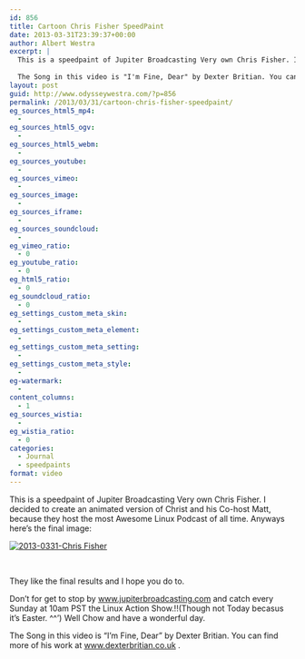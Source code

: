 ```yaml
---
id: 856
title: Cartoon Chris Fisher SpeedPaint
date: 2013-03-31T23:39:37+00:00
author: Albert Westra
excerpt: |
  This is a speedpaint of Jupiter Broadcasting Very own Chris Fisher. I decided to create an animated version of Christ and his Co-host Matt, because they host the most Awesome Linux Podcast of all time. They like the final results and I hope you do to. Check out the full picture and all my other artwork over at www.odysseywestra.deviantart.com. Plus don't for get to stop by www.jupiterbroadcasting.com and catch every Sunday at 10am PST the Linux Action Show.!!(Though not Today becasus it's Easter. ^^') Well Chow and have a wonderful day.
  
  The Song in this video is "I'm Fine, Dear" by Dexter Britian. You can find more of his work at www.dexterbritian.co.uk .
layout: post
guid: http://www.odysseywestra.com/?p=856
permalink: /2013/03/31/cartoon-chris-fisher-speedpaint/
eg_sources_html5_mp4:
  - 
eg_sources_html5_ogv:
  - 
eg_sources_html5_webm:
  - 
eg_sources_youtube:
  - 
eg_sources_vimeo:
  - 
eg_sources_image:
  - 
eg_sources_iframe:
  - 
eg_sources_soundcloud:
  - 
eg_vimeo_ratio:
  - 0
eg_youtube_ratio:
  - 0
eg_html5_ratio:
  - 0
eg_soundcloud_ratio:
  - 0
eg_settings_custom_meta_skin:
  - 
eg_settings_custom_meta_element:
  - 
eg_settings_custom_meta_setting:
  - 
eg_settings_custom_meta_style:
  - 
eg-watermark:
  - 
content_columns:
  - 1
eg_sources_wistia:
  - 
eg_wistia_ratio:
  - 0
categories:
  - Journal
  - speedpaints
format: video
---
```

<!--more-->

This is a speedpaint of Jupiter Broadcasting Very own Chris Fisher. I decided to create an animated version of Christ and his Co-host Matt, because they host the most Awesome Linux Podcast of all time. Anyways here&#8217;s the final image:

[<img class="aligncenter size-medium wp-image-587" src="http://i1.wp.com/www.odysseywestra.com/wp-content/uploads/2014/08/2013-0331-Chris-Fisher-482x500.jpg?resize=482%2C500" alt="2013-0331-Chris Fisher" data-recalc-dims="1" />](http://i0.wp.com/www.odysseywestra.com/wp-content/uploads/2014/08/2013-0331-Chris-Fisher-e1412609789680.jpg)

&nbsp;

They like the final results and I hope you do to.

Don&#8217;t for get to stop by www.jupiterbroadcasting.com and catch every Sunday at 10am PST the Linux Action Show.!!(Though not Today becasus it&#8217;s Easter. ^^&#8217;) Well Chow and have a wonderful day.

The Song in this video is &#8220;I&#8217;m Fine, Dear&#8221; by Dexter Britian. You can find more of his work at www.dexterbritian.co.uk .
